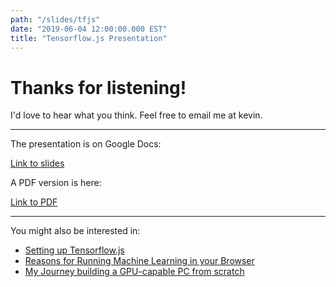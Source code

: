 ```yaml
---
path: "/slides/tfjs"
date: "2019-06-04 12:00:00.000 EST"
title: "Tensorflow.js Presentation"
---
```


# Thanks for listening!

I'd love to hear what you think. Feel free to email me at <a id="email">kevin</a>.
<script type="text/javascript">
setTimeout(function() {
    var email = document.getElementById('email');
    email.innerHTML = 'kevin@hitheory.com';
    email.href = 'mailto:kevin@hitheory.com';
}, 1000);
</script>

---

The presentation is on Google Docs:

[Link to slides](https://docs.google.com/presentation/d/1Q_azYP8OYqS64xh0BF2KFVcr_8Nv9votJg2Qi5UxQT4/edit?usp=sharing)

A PDF version is here:

[Link to PDF](./slides.pdf)

---

You might also be interested in:

* [Setting up Tensorflow.js](/tensorflowjs-hello-world)
* [Reasons for Running Machine Learning in your Browser](reasons-for-machine-learning-in-the-browser/)
* [My Journey building a GPU-capable PC from scratch](deep-learning-cryptocurrency-pc-1-hardware/)
